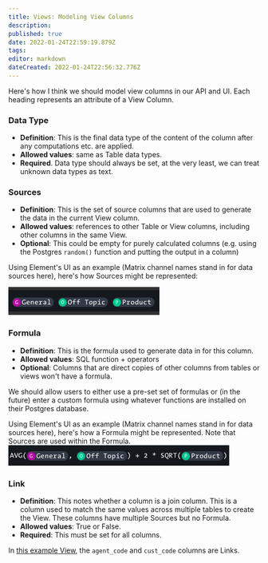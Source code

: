 ```yaml
---
title: Views: Modeling View Columns
description: 
published: true
date: 2022-01-24T22:59:19.879Z
tags: 
editor: markdown
dateCreated: 2022-01-24T22:56:32.776Z
---
```


Here's how I think we should model view columns in our API and UI. Each heading represents an attribute of a View Column.

### Data Type
- **Definition**: This is the final data type of the content of the column after any computations etc. are applied.
- **Allowed values**: same as Table data types.
- **Required**. Data type should always be set, at the very least, we can treat unknown data types as text.

### Sources
 - **Definition**: This is the set of source columns that are used to generate the data in the current View column.
- **Allowed values**: references to other Table or View columns, including other columns in the same View.
- **Optional**: This could be empty for purely calculated columns (e.g. using the Postgres `random()` function and putting the output in a column)

Using Element's UI as an example (Matrix channel names stand in for data sources here), here's how Sources might be represented:

![screen_shot_2022-01-20_at_4.21.05_pm.png](/screen_shot_2022-01-20_at_4.21.05_pm.png)

### Formula
- **Definition**: This is the formula used to generate data in for this column.
- **Allowed values**: SQL function + operators
- **Optional**: Columns that are direct copies of other columns from tables or views won't have a formula.

We should allow users to either use a pre-set set of formulas or (in the future) enter a custom formula using whatever functions are installed on their Postgres database.

Using Element's UI as an example (Matrix channel names stand in for data sources here), here's how a Formula might be represented. Note that Sources are used within the Formula.
![screen_shot_2022-01-20_at_4.23.21_pm.png](/screen_shot_2022-01-20_at_4.23.21_pm.png)

### Link
- **Definition**: This notes whether a column is a join column. This is a column used to match the same values across multiple tables to create the View. These columns have multiple Sources but no Formula.
- **Allowed values**: True or False.
- **Required**: This must be set for all columns.

In [this example View](https://www.w3resource.com/sql/creating-views/create-view-with-join.php), the `agent_code` and `cust_code` columns are Links.
